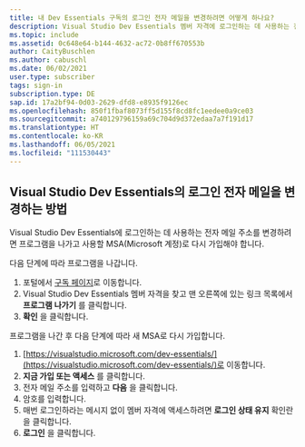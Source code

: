 ```yaml
---
title: 내 Dev Essentials 구독의 로그인 전자 메일을 변경하려면 어떻게 하나요?
description: Visual Studio Dev Essentials 멤버 자격에 로그인하는 데 사용하는 전자 메일 주소를 변경하는 방법 알아보기
ms.topic: include
ms.assetid: 0c648e64-b144-4632-ac72-0b8ff670553b
author: CaityBuschlen
ms.author: cabuschl
ms.date: 06/02/2021
user.type: subscriber
tags: sign-in
subscription.type: DE
sap.id: 17a2bf94-0d03-2629-dfd8-e8935f9126ec
ms.openlocfilehash: 850f1fbaf8073ff5d155f8cd8fc1eedee0a9ce03
ms.sourcegitcommit: a740129796159a69c704d9d372edaa7a7f191d17
ms.translationtype: HT
ms.contentlocale: ko-KR
ms.lasthandoff: 06/05/2021
ms.locfileid: "111530443"
---
```

## <a name="how-to-change-your-sign-in-email-for-visual-studio-dev-essentials"></a>Visual Studio Dev Essentials의 로그인 전자 메일을 변경하는 방법

Visual Studio Dev Essentials에 로그인하는 데 사용하는 전자 메일 주소를 변경하려면 프로그램을 나가고 사용할 MSA(Microsoft 계정)로 다시 가입해야 합니다. 

다음 단계에 따라 프로그램을 나갑니다.
1. 포털에서 [구독 페이지](https://my.visualstudio.com/subscriptions)로 이동합니다. 
2. Visual Studio Dev Essentials 멤버 자격을 찾고 맨 오른쪽에 있는 링크 목록에서 **프로그램 나가기** 를 클릭합니다.
3. **확인** 을 클릭합니다.

프로그램을 나간 후 다음 단계에 따라 새 MSA로 다시 가입합니다.
1. [https://visualstudio.microsoft.com/dev-essentials/](https://visualstudio.microsoft.com/dev-essentials/)로 이동합니다.
0. **지금 가입 또는 액세스** 를 클릭합니다.
0. 전자 메일 주소를 입력하고 **다음** 을 클릭합니다.
0. 암호를 입력합니다.
0. 매번 로그인하라는 메시지 없이 멤버 자격에 액세스하려면 **로그인 상태 유지** 확인란을 클릭합니다.
0. **로그인** 을 클릭합니다.
